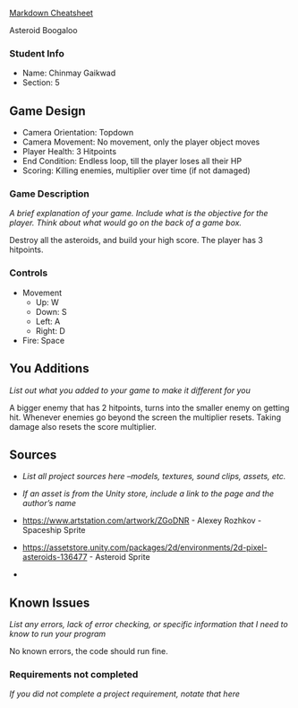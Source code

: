 [Markdown Cheatsheet](https://github.com/adam-p/markdown-here/wiki/Markdown-Here-Cheatsheet)

Asteroid Boogaloo

### Student Info

-   Name: Chinmay Gaikwad
-   Section: 5

## Game Design

-   Camera Orientation: Topdown
-   Camera Movement: No movement, only the player object moves
-   Player Health: 3 Hitpoints
-   End Condition: Endless loop, till the player loses all their HP
-   Scoring: Killing enemies, multiplier over time (if not damaged)

### Game Description

_A brief explanation of your game. Include what is the objective for the player. Think about what would go on the back of a game box._

Destroy all the asteroids, and build your high score. The player has 3 hitpoints.

### Controls

-   Movement
    -   Up: W
    -   Down: S
    -   Left: A
    -   Right: D
-   Fire: Space

## You Additions

_List out what you added to your game to make it different for you_

A bigger enemy that has 2 hitpoints, turns into the smaller enemy on getting hit.
Whenever enemies go beyond the screen the multiplier resets. Taking damage also resets the score multiplier.

## Sources

-   _List all project sources here –models, textures, sound clips, assets, etc._
-   _If an asset is from the Unity store, include a link to the page and the author’s name_

-   https://www.artstation.com/artwork/ZGoDNR - Alexey Rozhkov - Spaceship Sprite
-   https://assetstore.unity.com/packages/2d/environments/2d-pixel-asteroids-136477 - Asteroid Sprite 
-   

## Known Issues

_List any errors, lack of error checking, or specific information that I need to know to run your program_

No known errors, the code should run fine. 

### Requirements not completed

_If you did not complete a project requirement, notate that here_


